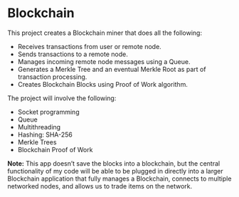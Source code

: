 # Blockchain

This project creates a Blockchain miner that does all the following:

- Receives transactions from user or remote node.
- Sends transactions to a remote node.
- Manages incoming remote node messages using a Queue.
- Generates a Merkle Tree and an eventual Merkle Root as part of transaction processing.
- Creates Blockchain Blocks using Proof of Work algorithm.

The project will involve the following:
- Socket programming
- Queue
- Multithreading
- Hashing: SHA-256
- Merkle Trees
- Blockchain Proof of Work

**Note:** This app doesn’t save the blocks into a blockchain, but the central functionality of my code will be able to be plugged in directly into a larger Blockchain application that fully manages a Blockchain, connects to multiple networked nodes, and allows us to trade items on the network. 




